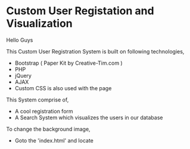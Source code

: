 # Custom User Registation and Visualization
Hello Guys


This Custom User Registration System is built on following technologies,
* Bootstrap ( Paper Kit by Creative-Tim.com )
* PHP
* jQuery
* AJAX
* Custom CSS is also used with the page

This System comprise of,
* A cool registration form
* A Search System which visualizes the users in our database


To change the background image, 
 - Goto the 'index.html' and locate <style> tags
 - In body{}, change the 'url' by making "image/anime-back.jpg" to your directory (remember include file extension) 



Here is the guide to setup this project on your local web server (XAMPP etc...) or host it on your domain,

* To change the heading "Custom User Registration System", 
 * Open the index.html file in text editor or any HTML editor (Sublime Text 3.0 or Notepad++ ...)
 * Locate <title>, change the content
 * Locate class="navbar-brand", and after the closing tags >, change the content uptil '/a' tags
 * To change the content of About in Navbar, locate the the first 'li' tags inside of 'ul' tags, change the 'title' and
     'data-content'
 * Now we need to setup our database, goto 'phpmyadmin' and create a new database
 * Create a table named 'user_reg', and create '7' rows
 * First row must be 'id', set to primary and AUTO_INCREMENT
 * Second row must be 'fullname', VARCHAR
 * Third row must be 'email', VARCHAR 
 * Forth row must be 'contact', VARCHAR
 * Fifth row must be 'cnic', VARCHAR (you can change it to any other info you want but you need to change 'cnic' everywhere 
      in 'fetch.php' and 'confirm.php' and even in the 'index.html'
 * Sixth row must be 'institute', VARCHAR
 and,
 * Seventh row must be 'gender', VARCHAR
 

You are all set!!!
